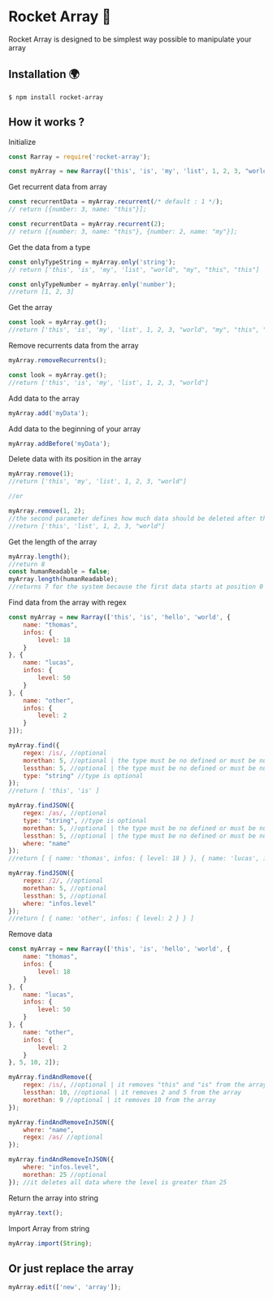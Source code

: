 # Rocket Array 🚀
Rocket Array is designed to be simplest way possible to manipulate your array

## Installation 🌍
    $ npm install rocket-array

## How it works ?
Initialize
```javascript
const Rarray = require('rocket-array');

const myArray = new Rarray(['this', 'is', 'my', 'list', 1, 2, 3, "world", "my", "this", "this"]);
```

Get recurrent data from array
```javascript
const recurrentData = myArray.recurrent(/* default : 1 */);
// return [{number: 3, name: "this"}];

const recurrentData = myArray.recurrent(2);
// return [{number: 3, name: "this"}, {number: 2, name: "my"}];
```

Get the data from a type
```javascript
const onlyTypeString = myArray.only('string');
// return ['this', 'is', 'my', 'list', "world", "my", "this", "this"]

const onlyTypeNumber = myArray.only('number');
//return [1, 2, 3]
```

Get the array
```javascript
const look = myArray.get();
//return ['this', 'is', 'my', 'list', 1, 2, 3, "world", "my", "this", "this"]
```

Remove recurrents data from the array
```javascript
myArray.removeRecurrents();

const look = myArray.get();
//return ['this', 'is', 'my', 'list', 1, 2, 3, "world"]
```

Add data to the array
```javascript
myArray.add('myData');
```

Add data to the beginning of your array
```javascript
myArray.addBefore('myData');
```

Delete data with its position in the array
```javascript
myArray.remove(1);
//return ['this', 'my', 'list', 1, 2, 3, "world"]

//or

myArray.remove(1, 2);
//the second parameter defines how much data should be deleted after the position
//return ['this', 'list', 1, 2, 3, "world"]
```

Get the length of the array
```javascript
myArray.length();
//return 8
const humanReadable = false;
myArray.length(humanReadable);
//returns 7 for the system because the first data starts at position 0
```

Find data from the array with regex
```javascript
const myArray = new Rarray(['this', 'is', 'hello', 'world', {
    name: "thomas",
    infos: {
        level: 18
    }
}, {
    name: "lucas",
    infos: {
        level: 50
    }
}, {
    name: "other",
    infos: {
        level: 2
    }
}]);

myArray.find({
    regex: /is/, //optional
    morethan: 5, //optional | the type must be no defined or must be number
    lessthan: 5, //optional | the type must be no defined or must be number
    type: "string" //type is optional
});
//return [ 'this', 'is' ]

myArray.findJSON({
    regex: /as/, //optional
    type: "string", //type is optional
    morethan: 5, //optional | the type must be no defined or must be number
    lessthan: 5, //optional | the type must be no defined or must be number
    where: "name"
});
//return [ { name: 'thomas', infos: { level: 18 } }, { name: 'lucas', infos: { level: 50 } } ]

myArray.findJSON({
    regex: /2/, //optional
    morethan: 5, //optional
    lessthan: 5, //optional
    where: "infos.level"
});
//return [ { name: 'other', infos: { level: 2 } } ]
```

Remove data
```javascript
const myArray = new Rarray(['this', 'is', 'hello', 'world', {
    name: "thomas",
    infos: {
        level: 18
    }
}, {
    name: "lucas",
    infos: {
        level: 50
    }
}, {
    name: "other",
    infos: {
        level: 2
    }
}, 5, 10, 2]);

myArray.findAndRemove({
    regex: /is/, //optional | it removes "this" and "is" from the array
    lessthan: 10, //optional | it removes 2 and 5 from the array
    morethan: 9 //optional | it removes 10 from the array
});

myArray.findAndRemoveInJSON({
    where: "name",
    regex: /as/ //optional
});

myArray.findAndRemoveInJSON({
    where: "infos.level",
    morethan: 25 //optional
}); //it deletes all data where the level is greater than 25
```

Return the array into string
```javascript
myArray.text();
```

Import Array from string
```javascript
myArray.import(String);
```

## Or just replace the array
```javascript
myArray.edit(['new', 'array']);
```